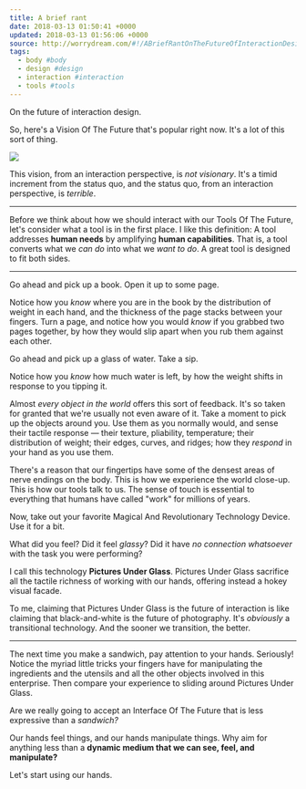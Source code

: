 ```yaml
---
title: A brief rant
date: 2018-03-13 01:50:41 +0000
updated: 2018-03-13 01:56:06 +0000
source: http://worrydream.com/#!/ABriefRantOnTheFutureOfInteractionDesign
tags:
  - body #body
  - design #design
  - interaction #interaction
  - tools #tools
---
```

On the future of interaction design.

So, here's a Vision Of The Future that's popular right now. It's a lot of this sort of thing.

![](A%20brief%20rant.html.resources/466D7EFE-ACBA-4838-92EA-28C30DADC38D.png)  

This vision, from an interaction perspective, is *not visionary*. It's a timid increment from the status quo, and the status quo, from an interaction perspective, is *terrible*.

* * *

Before we think about how we should interact with our Tools Of The Future, let's consider what a tool is in the first place. I like this definition: A tool addresses __human needs__ by amplifying __human capabilities__. That is, a tool converts what we *can do* into what we *want to do*. A great tool is designed to fit both sides.

* * *

Go ahead and pick up a book. Open it up to some page.

Notice how you *know* where you are in the book by the distribution of weight in each hand, and the thickness of the page stacks between your fingers. Turn a page, and notice how you would *know* if you grabbed two pages together, by how they would slip apart when you rub them against each other.

Go ahead and pick up a glass of water. Take a sip.

Notice how you *know* how much water is left, by how the weight shifts in response to you tipping it.

Almost *every object in the world* offers this sort of feedback. It's so taken for granted that we're usually not even aware of it. Take a moment to pick up the objects around you. Use them as you normally would, and sense their tactile response — their texture, pliability, temperature; their distribution of weight; their edges, curves, and ridges; how they *respond* in your hand as you use them.

There's a reason that our fingertips have some of the densest areas of nerve endings on the body. This is how we experience the world close-up. This is how our tools talk to us. The sense of touch is essential to everything that humans have called "work" for millions of years.

Now, take out your favorite Magical And Revolutionary Technology Device. Use it for a bit.

What did you feel? Did it feel *glassy*? Did it have *no connection whatsoever* with the task you were performing?

I call this technology __Pictures Under Glass__. Pictures Under Glass sacrifice all the tactile richness of working with our hands, offering instead a hokey visual facade.

To me, claiming that Pictures Under Glass is the future of interaction is like claiming that black-and-white is the future of photography. It's *obviously* a transitional technology. And the sooner we transition, the better.

* * *

The next time you make a sandwich, pay attention to your hands. Seriously! Notice the myriad little tricks your fingers have for manipulating the ingredients and the utensils and all the other objects involved in this enterprise. Then compare your experience to sliding around Pictures Under Glass.

Are we really going to accept an Interface Of The Future that is less expressive than a *sandwich?*

Our hands feel things, and our hands manipulate things. Why aim for anything less than a __dynamic medium that we can see, feel, and manipulate?__

Let's start using our hands.